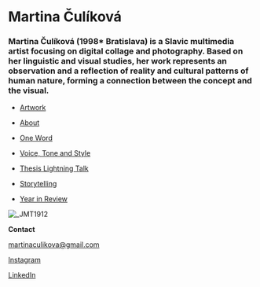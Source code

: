 
# Martina Čulíková

### Martina Čulíková (1998* Bratislava) is a Slavic multimedia artist focusing on digital collage and photography. Based on her linguistic and visual studies, her work represents an observation and a reflection of reality and cultural patterns of human nature, forming a connection between the concept and the visual.

- [Artwork](work/index.md)

- [About](about.md)

- [One Word](oneword.md)

- [Voice, Tone and Style](voicetonestyle.md)

- [Thesis Lightning Talk](thesislightningtalk.md)
 
- [Storytelling](storytelling.md)
  
- [Year in Review](yearinreview.md)


![_JMT1912](https://github.com/Martina-Culikova/english-for-designers/assets/148857122/b559d893-2bb8-4174-a33d-dda0a98d1045)

**Contact**

martinaculikova@gmail.com

[Instagram](https://www.instagram.com/martinaculikova)

[LinkedIn](https://www.linkedin.com/in/martina-%C4%8Dul%C3%ADkov%C3%A1-ab7101225/details/education)

